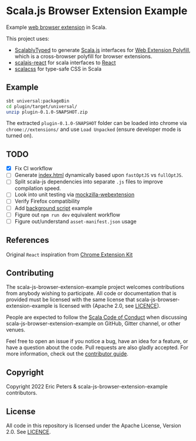 # Scala.js Browser Extension Example

Example [web browser extension](https://en.wikipedia.org/wiki/Browser_extension) in Scala.

This project uses:

* [ScalablyTyped](https://scalablytyped.org/docs/readme) to generate [Scala.js](https://www.scala-js.org/) interfaces for [Web Extension Polyfill](https://github.com/mozilla/webextension-polyfill), which is a cross-browser polyfill for browser extensions.
* [scalajs-react](https://github.com/japgolly/scalajs-react) for scala interfaces to [React](https://reactjs.org/)
* [scalacss](https://github.com/japgolly/scalacss) for type-safe CSS in Scala

## Example

```bash
sbt universal:packageBin
cd plugin/target/universal/
unzip plugin-0.1.0-SNAPSHOT.zip
```

The extracted `plugin-0.1.0-SNAPSHOT` folder can be loaded into chrome via `chrome://extensions/` and use `Load Unpacked` (ensure developer mode is turned on).

## TODO

- [x] Fix CI workflow
- [ ] Generate [index.html](plugin/src/universal/index.html) dynamically based upon `fastOptJS` vs `fullOptJS`.
- [ ] Split scala-js dependencies into separate `.js` files to improve compilation speed.
- [ ] Look into unit testing via [mockzilla-webextension](https://lusito.github.io/mockzilla-webextension/)
- [ ] Verify Firefox compatibility
- [ ] Add [background script](https://developer.mozilla.org/en-US/docs/Mozilla/Add-ons/WebExtensions/Anatomy_of_a_WebExtension#background_scripts) example
- [ ] Figure out `npm run dev` equivalent workflow
- [ ] Figure out/understand `asset-manifest.json` usage

## References

Original `React` inspiration from [Chrome Extension Kit](https://chromeextensionkit.com/)

## Contributing

The scala-js-browser-extension-example project welcomes contributions from anybody wishing to participate.  All code or documentation that is provided must be licensed with the same license that scala-js-browser-extension-example is licensed with (Apache 2.0, see [LICENCE](./LICENSE.md)).

People are expected to follow the [Scala Code of Conduct](./CODE_OF_CONDUCT.md) when discussing scala-js-browser-extension-example on GitHub, Gitter channel, or other venues.

Feel free to open an issue if you notice a bug, have an idea for a feature, or have a question about the code. Pull requests are also gladly accepted. For more information, check out the [contributor guide](./CONTRIBUTING.md).

## Copyright

Copyright 2022 Eric Peters & scala-js-browser-extension-example contributors.

## License

All code in this repository is licensed under the Apache License, Version 2.0.  See [LICENCE](./LICENSE.md).
